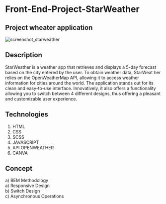 # Front-End-Project-StarWeather
## Project wheater application 
![screenshot_starweather](https://github.com/GMKRAKEN23/Front-End-Project-StarWeather/assets/149949090/850ae97e-c57f-401b-a27e-7c5a4e082094)
## Description
StarWeather is a weather app that retrieves and displays a 5-day forecast based on the city entered by the user. To obtain weather data, StarWeat
her relies on the OpenWeatherMap API, allowing it to access weather information for cities around the world. The application stands out for its clean and easy-to-use interface. Innovatively, it also offers a functionality allowing you to switch between 4 different designs, thus offering a pleasant and customizable user experience.
## Technologies 
1. HTML
2. CSS
3. SCSS
4. JAVASCRIPT
5. API OPENWEATHER
6. CANVA
## Concept 
a) BEM Methodology  
a) Responsive Design  
b) Switch Design  
c) Asynchronous Operations
